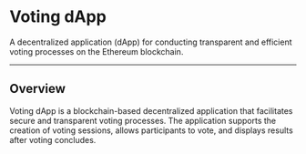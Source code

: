 # Voting dApp

A decentralized application (dApp) for conducting transparent and efficient voting processes on the Ethereum blockchain.

---

## Overview

Voting dApp is a blockchain-based decentralized application that facilitates secure and transparent voting processes. The application supports the creation of voting sessions, allows participants to vote, and displays results after voting concludes.
